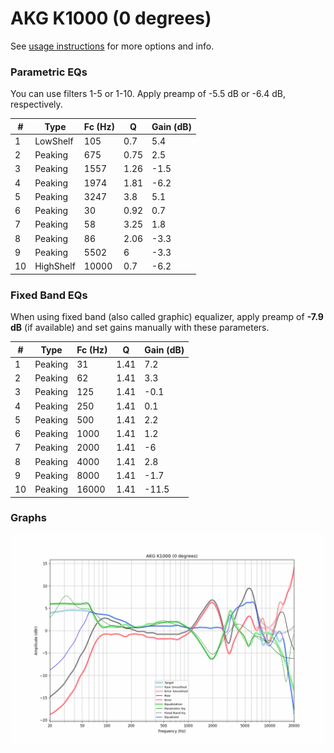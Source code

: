 # AKG K1000 (0 degrees)
See [usage instructions](https://github.com/jaakkopasanen/AutoEq#usage) for more options and info.

### Parametric EQs
You can use filters 1-5 or 1-10. Apply preamp of -5.5 dB or -6.4 dB, respectively.

|   # | Type      |   Fc (Hz) |    Q |   Gain (dB) |
|-----|-----------|-----------|------|-------------|
|   1 | LowShelf  |       105 | 0.7  |         5.4 |
|   2 | Peaking   |       675 | 0.75 |         2.5 |
|   3 | Peaking   |      1557 | 1.26 |        -1.5 |
|   4 | Peaking   |      1974 | 1.81 |        -6.2 |
|   5 | Peaking   |      3247 | 3.8  |         5.1 |
|   6 | Peaking   |        30 | 0.92 |         0.7 |
|   7 | Peaking   |        58 | 3.25 |         1.8 |
|   8 | Peaking   |        86 | 2.06 |        -3.3 |
|   9 | Peaking   |      5502 | 6    |        -3.3 |
|  10 | HighShelf |     10000 | 0.7  |        -6.2 |

### Fixed Band EQs
When using fixed band (also called graphic) equalizer, apply preamp of **-7.9 dB** (if available) and set gains manually with these parameters.

|   # | Type    |   Fc (Hz) |    Q |   Gain (dB) |
|-----|---------|-----------|------|-------------|
|   1 | Peaking |        31 | 1.41 |         7.2 |
|   2 | Peaking |        62 | 1.41 |         3.3 |
|   3 | Peaking |       125 | 1.41 |        -0.1 |
|   4 | Peaking |       250 | 1.41 |         0.1 |
|   5 | Peaking |       500 | 1.41 |         2.2 |
|   6 | Peaking |      1000 | 1.41 |         1.2 |
|   7 | Peaking |      2000 | 1.41 |        -6   |
|   8 | Peaking |      4000 | 1.41 |         2.8 |
|   9 | Peaking |      8000 | 1.41 |        -1.7 |
|  10 | Peaking |     16000 | 1.41 |       -11.5 |

### Graphs
![](./AKG%20K1000%20(0%20degrees).png)
